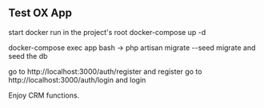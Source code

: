 ## Test OX App
start docker 
run in the project's root
docker-compose up -d  
 
docker-compose exec app bash
->
php artisan migrate --seed
migrate and seed the db

go to 
http://localhost:3000/auth/register and register
go to
http://localhost:3000/auth/login and login

Enjoy CRM functions.


 
